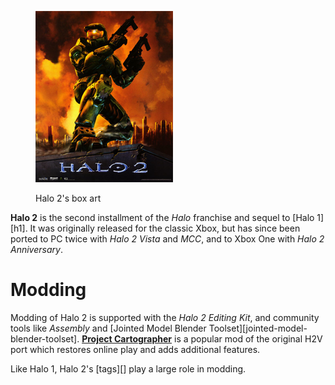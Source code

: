 <figure>
  <a href="h2cover.png">
    <img src="h2cover.png" alt="Halo 2's box art"/>
  </a>
  <figcaption>
    <p>Halo 2's box art</p>
  </figcaption>
</figure>

**Halo 2** is the second installment of the _Halo_ franchise and sequel to [Halo 1][h1]. It was originally released for the classic Xbox, but has since been ported to PC twice with _Halo 2 Vista_ and _MCC_, and to Xbox One with _Halo 2 Anniversary_.

# Modding
Modding of Halo 2 is supported with the _Halo 2 Editing Kit_, and community tools like _Assembly_ and [Jointed Model Blender Toolset][jointed-model-blender-toolset]. **[Project Cartographer][cartographer]** is a popular mod of the original H2V port which restores online play and adds additional features.

Like Halo 1, Halo 2's [tags][] play a large role in modding.

[cartographer]: https://www.cartographer.online/

